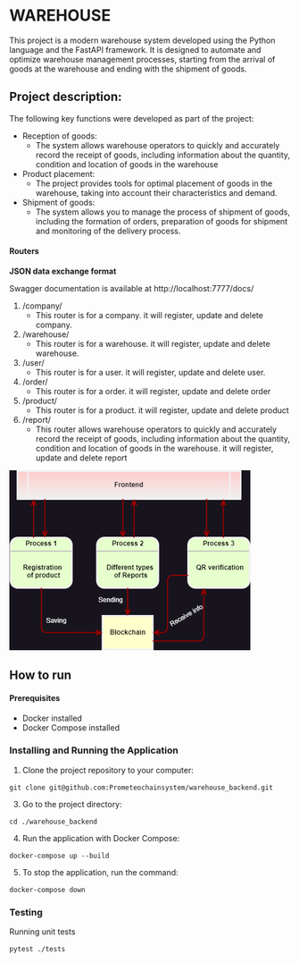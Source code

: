 # WAREHOUSE
This project is a modern warehouse system developed using the Python language and the FastAPI framework. It is designed to automate and optimize warehouse management processes, starting from the arrival of goods at the warehouse and ending with the shipment of goods.

## Project description:
The following key functions were developed as part of the project:

- Reception of goods:
  - The system allows warehouse operators to quickly and accurately record the receipt of goods, including information about the quantity, condition and location of goods in the warehouse
- Product placement:
  - The project provides tools for optimal placement of goods in the warehouse, taking into account their characteristics and demand.
- Shipment of goods:
  - The system allows you to manage the process of shipment of goods, including the formation of orders, preparation of goods for shipment and monitoring of the delivery process.

#### Routers
**JSON data exchange format**

Swagger documentation is available at http://localhost:7777/docs/

1. /company/
    - This router is for a company. it will register, update and delete company.
2. /warehouse/
    - This router is for a warehouse. it will register, update and delete warehouse.
3. /user/
    - This router is for a user. it will register, update and delete user.
4. /order/
    - This router is for a order. it will register, update and delete order
5. /product/
    - This router is for a product. it will register, update and delete product
6. /report/
    - This router allows warehouse operators to quickly and accurately record the receipt of goods, including information about the quantity, condition and location of goods in the warehouse. it will register, update and delete report

![Scheme with Blockchain](warehouse.png)

## How to run

#### Prerequisites
- Docker installed
- Docker Compose installed
  
### Installing and Running the Application
1. Clone the project repository to your computer:
   
``` 
git clone git@github.com:Prometeochainsystem/warehouse_backend.git
```

3. Go to the project directory:

``` 
cd ./warehouse_backend
```

4. Run the application with Docker Compose:

``` 
docker-compose up --build
```

5. To stop the application, run the command:

``` 
docker-compose down
```

### Testing

Running unit tests

``` 
pytest ./tests
```
